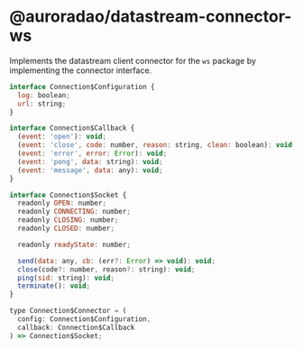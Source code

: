 # @auroradao/datastream-connector-ws

Implements the datastream client connector for the `ws` package by implementing the connector interface.

```javascript
interface Connection$Configuration {
  log: boolean;
  url: string;
}

interface Connection$Callback {
  (event: 'open'): void;
  (event: 'close', code: number, reason: string, clean: boolean): void;
  (event: 'error', error: Error): void;
  (event: 'pong', data: string): void;
  (event: 'message', data: any): void;
}

interface Connection$Socket {
  readonly OPEN: number;
  readonly CONNECTING: number;
  readonly CLOSING: number;
  readonly CLOSED: number;

  readonly readyState: number;

  send(data: any, cb: (err?: Error) => void): void;
  close(code?: number, reason?: string): void;
  ping(sid: string): void;
  terminate(): void;
}

type Connection$Connector = (
  config: Connection$Configuration,
  callback: Connection$Callback
) => Connection$Socket;
```

